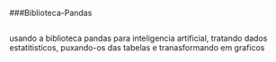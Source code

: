 ###Biblioteca-Pandas
##
usando a biblioteca pandas para inteligencia artificial, tratando dados estatitisticos, puxando-os das tabelas e tranasformando em graficos
